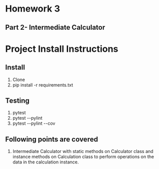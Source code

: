 # Homework 3

## Part 2- Intermediate Calculator

# Project Install Instructions

## Install 
1. Clone
2. pip install -r requirements.txt

## Testing
1. pytest
2. pytest --pylint
3. pytest --pylint --cov

## Following points are covered
1. Intermediate Calculator with static methods on Calculator class and instance methods on Calculation class to perform operations on the data in the calculation instance.
